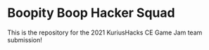 # Boopity Boop Hacker Squad
This is the repository for the 2021 KuriusHacks CE Game Jam team submission!
